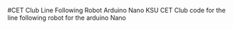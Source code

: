 #CET Club Line Following Robot Arduino Nano
KSU CET Club code for the line following robot for the arduino Nano
